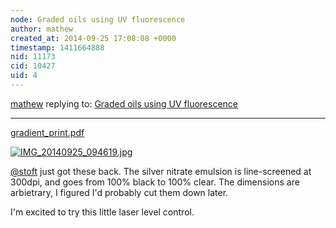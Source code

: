 ```yaml
---
node: Graded oils using UV fluorescence
author: mathew
created_at: 2014-09-25 17:08:08 +0000
timestamp: 1411664888
nid: 11173
cid: 10427
uid: 4
---
```




[mathew](../profile/mathew) replying to: [Graded oils using UV fluorescence](../notes/mathew/09-23-2014/graded-oils-using-uv-fluorescence)

----
<a href="https://i.publiclab.org/system/images/photos/000/007/016/original/gradient_print.pdf"><i class="icon icon-file"></i> gradient_print.pdf</a>

[![IMG_20140925_094619.jpg](https://i.publiclab.org/system/images/photos/000/007/017/medium/IMG_20140925_094619.jpg)](https://i.publiclab.org/system/images/photos/000/007/017/original/IMG_20140925_094619.jpg)

[@stoft](/profile/stoft)  just got these back.  The silver nitrate emulsion is line-screened at 300dpi, and goes from 100% black to 100% clear.  The dimensions are arbietrary, I figured I'd probably cut them down later. 

I'm excited to try this little laser level control.
